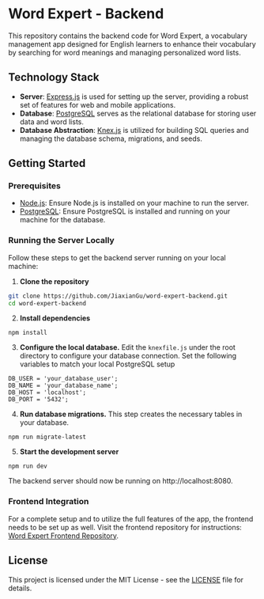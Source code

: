 # Word Expert - Backend

This repository contains the backend code for Word Expert, a vocabulary management app designed for English learners to enhance their vocabulary by searching for word meanings and managing personalized word lists.

## Technology Stack

- **Server**: [Express.js](https://expressjs.com/) is used for setting up the server, providing a robust set of features for web and mobile applications.
- **Database**: [PostgreSQL](https://www.postgresql.org/) serves as the relational database for storing user data and word lists.
- **Database Abstraction**: [Knex.js](http://knexjs.org/) is utilized for building SQL queries and managing the database schema, migrations, and seeds.

## Getting Started

### Prerequisites

- [Node.js](https://nodejs.org/en/): Ensure Node.js is installed on your machine to run the server.
- [PostgreSQL](https://www.postgresql.org/): Ensure PostgreSQL is installed and running on your machine for the database.

### Running the Server Locally

Follow these steps to get the backend server running on your local machine:

1. **Clone the repository**

```bash
git clone https://github.com/JiaxianGu/word-expert-backend.git
cd word-expert-backend
```

2. **Install dependencies**
```
npm install
```
3. **Configure the local database.**
Edit the `knexfile.js` under the root directory to configure your database connection. Set the following variables to match your local PostgreSQL setup
```
DB_USER = 'your_database_user';
DB_NAME = 'your_database_name';
DB_HOST = 'localhost';
DB_PORT = '5432';
```
4. **Run database migrations.**
This step creates the necessary tables in your database.
```
npm run migrate-latest
```

5. **Start the development server**
```
npm run dev
```

The backend server should now be running on http://localhost:8080.

### Frontend Integration
For a complete setup and to utilize the full features of the app, the frontend needs to be set up as well. Visit the frontend repository for instructions: [Word Expert Frontend Repository](https://github.com/JiaxianGu/word-expert-frontend).

## License
This project is licensed under the MIT License - see the [LICENSE](https://github.com/JiaxianGu/word-expert-backend/blob/main/LICENSE) file for details.